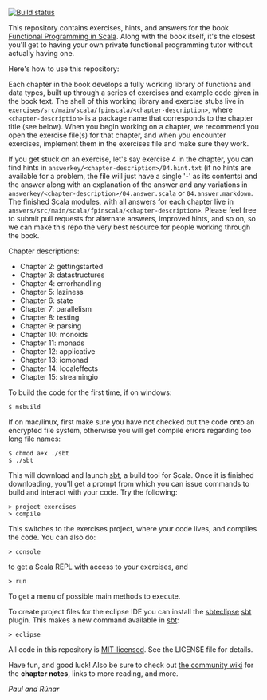 [![Build status](https://travis-ci.org/S11001001/fpinscala.svg?branch=fsharp)](https://travis-ci.org/S11001001/fpinscala)

This repository contains exercises, hints, and answers for the book
[Functional Programming in Scala](http://manning.com/bjarnason/). Along
with the book itself, it's the closest you'll get to having your own
private functional programming tutor without actually having one.

Here's how to use this repository:

Each chapter in the book develops a fully working library of functions
and data types, built up through a series of exercises and example
code given in the book text. The shell of this working library and
exercise stubs live in
`exercises/src/main/scala/fpinscala/<chapter-description>`, where
`<chapter-description>` is a package name that corresponds to the
chapter title (see below). When you begin working on a chapter, we
recommend you open the exercise file(s) for that chapter, and when you
encounter exercises, implement them in the exercises file and make
sure they work.

If you get stuck on an exercise, let's say exercise 4 in the chapter,
you can find hints in `answerkey/<chapter-description>/04.hint.txt`
(if no hints are available for a problem, the file will just have a
single '-' as its contents) and the answer along with an explanation
of the answer and any variations in
`answerkey/<chapter-description>/04.answer.scala` or
`04.answer.markdown`. The finished Scala modules, with all answers for
each chapter live in
`answers/src/main/scala/fpinscala/<chapter-description>`. Please feel
free to submit pull requests for alternate answers, improved hints,
and so on, so we can make this repo the very best resource for people
working through the book.

Chapter descriptions:

* Chapter 2: gettingstarted
* Chapter 3: datastructures
* Chapter 4: errorhandling
* Chapter 5: laziness
* Chapter 6: state
* Chapter 7: parallelism
* Chapter 8: testing
* Chapter 9: parsing
* Chapter 10: monoids
* Chapter 11: monads
* Chapter 12: applicative
* Chapter 13: iomonad
* Chapter 14: localeffects
* Chapter 15: streamingio

To build the code for the first time, if on windows:

    $ msbuild

If on mac/linux, first make sure you have not checked out the code
onto an encrypted file system, otherwise you will get compile errors
regarding too long file names:

    $ chmod a+x ./sbt
    $ ./sbt

This will download and launch [sbt](http://scala-sbt.org), a build
tool for Scala. Once it is finished downloading, you'll get a prompt
from which you can issue commands to build and interact with your
code. Try the following:

    > project exercises
    > compile

This switches to the exercises project, where your code lives, and
compiles the code. You can also do:

    > console

to get a Scala REPL with access to your exercises, and

    > run

To get a menu of possible main methods to execute.

To create project files for the eclipse IDE you can install the
[sbteclipse](https://github.com/typesafehub/sbteclipse)
[sbt](http://scala-sbt.org) plugin.  This makes a new command
available in [sbt](http://scala-sbt.org):

    > eclipse

All code in this repository is
[MIT-licensed](http://opensource.org/licenses/mit-license.php). See
the LICENSE file for details.

Have fun, and good luck! Also be sure to check out
[the community wiki](https://github.com/fpinscala/fpinscala/wiki) for
the **chapter notes**, links to more reading, and more.

_Paul and Rúnar_
